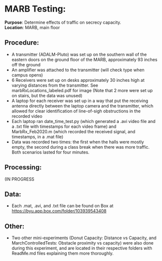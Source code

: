 # MARB Testing:
**Purpose**: Determine effects of traffic on secrecy capacity.  
**Location**: MARB, main floor   

## Procedure:
- A transmitter (ADALM-Pluto) was set up on the southern wall of the eastern 
doors on the ground floor of the MARB, approximately 93 inches off the ground
- An amplifier was attached to the transmitter (will check type when campus opens)
- 6 Receivers were set up on desks approximately 30 inches high at varying 
distances from the transmitter. See marbRxLocations_labeled.pdf for image
(Note that 2 more were set up on stairs, but the data was unused)
- A laptop for each receiver was set up in a way that put the receiving antenna
directly between the laptop camera and the transmitter, which allowed for clear
identification of line-of-sigh obstructions in the recorded video
- Each laptop ran date_time_test.py (which generated a .avi video file and a 
.txt file with timestamps for each video frame) and MarbRx_Feb2020.m (which recorded
the received signal, and timestamps, in a .mat file)
- Data was recorded two times: the first when the halls were mostly empty, 
the second during a class break when there was more traffic. Both scenarios
lasted for four minutes.
   
## Processing:
(IN PROGRESS
       
## Data:
- Each .mat, .avi, and .txt file can be found on Box at 
https://byu.app.box.com/folder/103939543408
  
## Other:
- Two other mini-experiments (Donut Capacity: Distance vs Capacity, and
 MarchControlledTests: Obstacle proximity vs capacity) were also done
during this experiment, and are located in their respective folders
with ReadMe.md files explaining them more thoroughly.

